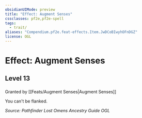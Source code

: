 ```yaml
---
obsidianUIMode: preview
title: "Effect: Augment Senses"
cssclasses: pf2e,pf2e-spell
tags:
  - trait/
aliases: "Compendium.pf2e.feat-effects.Item.JwDCoBIwyhOFnDGZ"
license: OGL
---
```

# Effect: Augment Senses
## Level 13
### 






Granted by [[Feats/Augment Senses|Augment Senses]]

You can't be flanked.

*Source: Pathfinder Lost Omens Ancestry Guide*
*OGL*